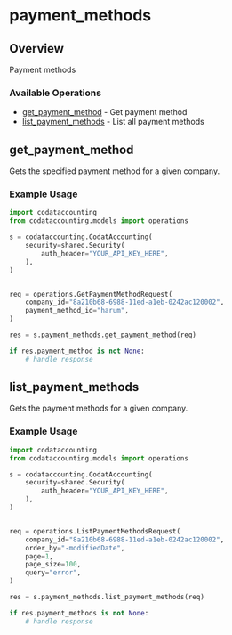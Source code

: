 # payment_methods

## Overview

Payment methods

### Available Operations

* [get_payment_method](#get_payment_method) - Get payment method
* [list_payment_methods](#list_payment_methods) - List all payment methods

## get_payment_method

Gets the specified payment method for a given company.

### Example Usage

```python
import codataccounting
from codataccounting.models import operations

s = codataccounting.CodatAccounting(
    security=shared.Security(
        auth_header="YOUR_API_KEY_HERE",
    ),
)


req = operations.GetPaymentMethodRequest(
    company_id="8a210b68-6988-11ed-a1eb-0242ac120002",
    payment_method_id="harum",
)

res = s.payment_methods.get_payment_method(req)

if res.payment_method is not None:
    # handle response
```

## list_payment_methods

Gets the payment methods for a given company.

### Example Usage

```python
import codataccounting
from codataccounting.models import operations

s = codataccounting.CodatAccounting(
    security=shared.Security(
        auth_header="YOUR_API_KEY_HERE",
    ),
)


req = operations.ListPaymentMethodsRequest(
    company_id="8a210b68-6988-11ed-a1eb-0242ac120002",
    order_by="-modifiedDate",
    page=1,
    page_size=100,
    query="error",
)

res = s.payment_methods.list_payment_methods(req)

if res.payment_methods is not None:
    # handle response
```
